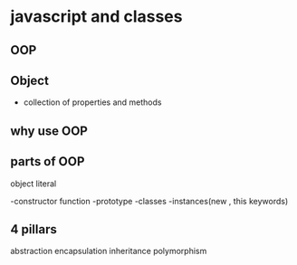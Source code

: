 # javascript and classes 

## OOP

## Object
- collection of properties and methods


## why use OOP

## parts of OOP
 object literal

 -constructor function
 -prototype
 -classes
 -instances(new , this keywords)


 ## 4 pillars 
 abstraction
 encapsulation
 inheritance
 polymorphism
 